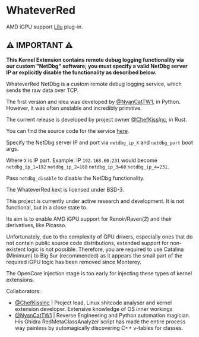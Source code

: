 # WhateverRed

AMD iGPU support [Lilu](https://github.com/acidanthera/Lilu) plug-in.

## ⚠️ IMPORTANT ⚠️

**This Kernel Extension contains remote debug logging functionality via our custom "NetDbg" software; you must specify a valid NetDbg server IP or explicitly disable the functionality as described below.**

WhateverRed NetDbg is a custom remote debug logging service, which sends the raw data over TCP.

The first version and idea was developed by [@NyanCatTW1](https://github.com/NyanCatTW1), in Python. However, it was often unstable and incredibly primitive.

The current release is developed by project owner [@ChefKissInc](https://github.com/ChefKissInc), in Rust.

You can find the source code for the service [here](https://github.com/NootInc/WhateverRed-NETDBG).

Specify the NetDbg server IP and port via `netdbg_ip_X` and `netdbg_port` boot args.

Where `X` is IP part. Example: IP `192.168.60.231` would become `netdbg_ip_1=192` `netdbg_ip_2=168` `netdbg_ip_3=60` `netdbg_ip_4=231`.

Pass `netdbg_disable` to disable the NetDbg functionality.

The WhateverRed kext is licensed under BSD-3.

This project is currently under active research and development. It is not functional, but in a close state to.

Its aim is to enable AMD iGPU support for Renoir/Raven(2) and their derivatives, like Picasso.

Unfortunately, due to the complexity of GPU drivers, especially ones that do not contain public source code distributions, extended support for non-existent logic is not possible. Therefore, you are required to use Catalina (Minimum) to Big Sur (recommended) as it appears the small part of the required iGPU logic has been removed since Monterey.

The OpenCore injection stage is too early for injecting these types of kernel extensions.

Collaborators:

* [@ChefKissInc](https://github.com/ChefKissInc) | Project lead, Linux shitcode analyser and kernel extension developer. Extensive knowledge of OS inner workings
* [@NyanCatTW1](https://github.com/NyanCatTW1) | Reverse Engineering and Python automation magician. His Ghidra RedMetaClassAnalyzer script has made the entire process way painless by automagically discovering C++ v-tables for classes.
